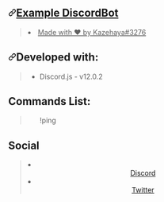   <div class="Box-body px-5 pb-5">
        <article class="markdown-body entry-content container-lg" itemprop="text"><h1><a id="user-content-licence-bot-system" class="anchor" aria-hidden="true" href="#licence-bot-system"><svg class="octicon octicon-link" viewBox="0 0 16 16" version="1.1" width="16" height="16" aria-hidden="true"><path fill-rule="evenodd" d="M7.775 3.275a.75.75 0 001.06 1.06l1.25-1.25a2 2 0 112.83 2.83l-2.5 2.5a2 2 0 01-2.83 0 .75.75 0 00-1.06 1.06 3.5 3.5 0 004.95 0l2.5-2.5a3.5 3.5 0 00-4.95-4.95l-1.25 1.25zm-4.69 9.64a2 2 0 010-2.83l2.5-2.5a2 2 0 012.83 0 .75.75 0 001.06-1.06 3.5 3.5 0 00-4.95 0l-2.5 2.5a3.5 3.5 0 004.95 4.95l1.25-1.25a.75.75 0 00-1.06-1.06l-1.25 1.25a2 2 0 01-2.83 0z"></path></svg></a1>Example DiscordBot</h1>
<blockquote>
 <li>Made with ♥ by Kazehaya#3276</li>
</blockquote>
<h2><a id="user-content-developed-with" class="anchor" aria-hidden="true" href="#developed-with"><svg class="octicon octicon-link" viewBox="0 0 16 16" version="1.1" width="16" height="16" aria-hidden="true"><path fill-rule="evenodd" d="M7.775 3.275a.75.75 0 001.06 1.06l1.25-1.25a2 2 0 112.83 2.83l-2.5 2.5a2 2 0 01-2.83 0 .75.75 0 00-1.06 1.06 3.5 3.5 0 004.95 0l2.5-2.5a3.5 3.5 0 00-4.95-4.95l-1.25 1.25zm-4.69 9.64a2 2 0 010-2.83l2.5-2.5a2 2 0 012.83 0 .75.75 0 001.06-1.06 3.5 3.5 0 00-4.95 0l-2.5 2.5a3.5 3.5 0 004.95 4.95l1.25-1.25a.75.75 0 00-1.06-1.06l-1.25 1.25a2 2 0 01-2.83 0z"></path></svg></a>Developed with:</h2>
<blockquote>
<ul>
<li>Discord.js - v12.0.2</li>
</ul>
</blockquote>
<h1>Commands List:</h1>
<blockquote>
<ul>
!ping
</ul>
</blockquote>
<h1>Social</h1>
<blockquote> 
<li><center><a href="https://discord.gg/6aNBHHt">Discord</a></center></li>
<li><center><a href="https://twitter.com/realKazehaya">Twitter</a></center></li>
 </blockquote>
